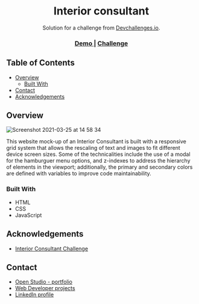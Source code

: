 <!-- Please update value in the {}  -->

<h1 align="center">Interior consultant</h1>

<div align="center">
   Solution for a challenge from  <a href="http://devchallenges.io" target="_blank">Devchallenges.io</a>.
</div>

<div align="center">
  <h3>
    <a href="https://interior-consultant-mg.netlify.app/">
      Demo
    </a>
    <span> | </span>
    <a href="https://devchallenges.io/challenges/Jymh2b2FyebRTUljkNcb">
      Challenge
    </a>
  </h3>
</div>

<!-- TABLE OF CONTENTS -->

## Table of Contents

- [Overview](#overview)
  - [Built With](#built-with)
- [Contact](#contact)
- [Acknowledgements](#acknowledgements)

<!-- OVERVIEW -->

## Overview

![Screenshot 2021-03-25 at 14 58 34](https://user-images.githubusercontent.com/64441365/112543333-38e5a500-8d7b-11eb-85b2-ba30f083dcaf.png)

This website mock-up of an Interior Consultant is built with a responsive grid system that allows the rescaling of text and images to fit different device screen sizes.
Some of the technicalities include the use of a modal for the hamburguer menu options, and z-indexes to address the hierarchy of elements in the viewport; additionally, the primary and secondary colors are defined with variables to improve code maintainability.


### Built With

<!-- This section should list any major frameworks that you built your project using. Here are a few examples.-->

- HTML
- CSS
- JavaScript

## Acknowledgements

<!-- This section should list any articles or add-ons/plugins that helps you to complete the project. This is optional but it will help you in the future. For exmpale -->

- [Interior Consultant Challenge](https://devchallenges.io/challenges/Jymh2b2FyebRTUljkNcb)

## Contact

- [Open Studio - portfolio](https://mgalan-portfolio.netlify.app/)
- [Web Developer projects](https://github.com/MarianaGT)
- [LinkedIn profile](https://linkedin.com/in/mariana-gt)
